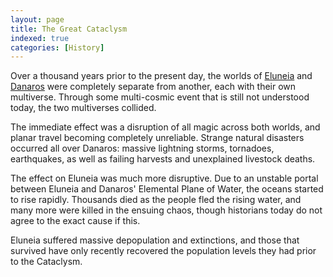 ```yaml
---
layout: page
title: The Great Cataclysm
indexed: true
categories: [History]
---
```

Over a thousand years prior to the present day, the worlds of [Eluneia](/locations/eluneia) and [Danaros](/locations/danaros) were
completely separate from another, each with their own multiverse. Through some multi-cosmic event that
is still not understood today, the two multiverses collided.

The immediate effect was a disruption of all magic across both worlds, and planar travel becoming completely unreliable. Strange
natural disasters occurred all over Danaros: massive lightning storms, tornadoes, earthquakes, as well as failing harvests and
unexplained livestock deaths.

The effect on Eluneia was much more disruptive. Due to an unstable portal between Eluneia and Danaros' Elemental Plane of Water, the
oceans started to rise rapidly. Thousands died as the people fled the rising water, and many more were killed
in the ensuing chaos, though historians today do not agree to the exact cause if this.

Eluneia suffered massive depopulation and extinctions, and those that survived have only recently recovered
the population levels they had prior to the Cataclysm.
